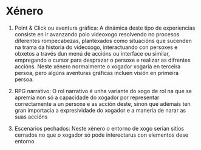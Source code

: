 # Xénero

1. Point & Click ou aventura gráfica: A dinámica deste tipo de experiencias consiste en ir avanzando polo videoxogo resolvendo no procesos diferentes rompecabezas, plantexados como situacións que sucenden na trama da historia do videoxogo, interactuando con persoxes e obxetos a través dun menú de accións ou interface ou similar, empregando o cursor para desprazar o persoxe e realizar as difrentes accións. Neste xénero normalmente o xogador xogaría en terceira persoa, pero algúns aventuras gráficas incluen visión en primeira persoa.

2. RPG narrativo:  O rol narrativo é unha variante do xogo de rol na que se apremia non só a capacidade do xogador por representar correctamente a un persoxe e as acción deste, sinon que adémais ten gran importacia a expresividade do xogador e a maneria de narar as suas accións

3. Escenarios pechados: Neste xénero o entorno de xogo serían sitios cerrados no que o xogador só pode interectarus con elementos dese entorno